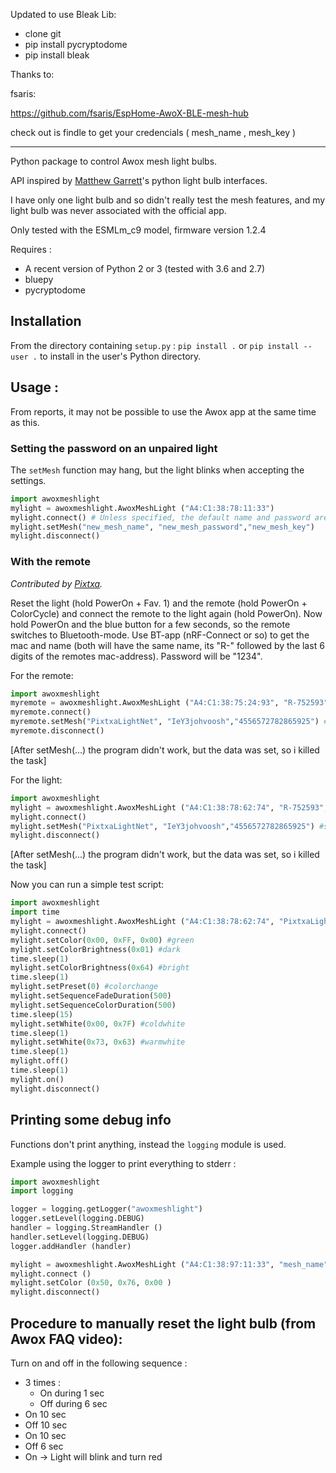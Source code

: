Updated to use Bleak Lib:

 - clone git
 - pip  install pycryptodome 
 - pip install bleak


Thanks to:

fsaris:

https://github.com/fsaris/EspHome-AwoX-BLE-mesh-hub

check out is findle to get your credencials ( mesh_name , mesh_key )


---------------------



Python package to control Awox mesh light bulbs.

API inspired by [Matthew Garrett](https://github.com/mjg59)'s python light bulb 
interfaces.

I have only one light bulb and so didn't really test the mesh features, and 
my light bulb was never associated with the official app.

Only tested with the ESMLm\_c9 model, firmware version 1.2.4

Requires :
- A recent version of Python 2 or 3 (tested with 3.6 and 2.7)
- bluepy
- pycryptodome

## Installation

From the directory containing `setup.py` : `pip install .` or
`pip install --user .` to install in the user's Python directory.

## Usage :

From reports, it may not be possible to use the Awox app at the same time as this.

### Setting the password on an unpaired light

The `setMesh` function may hang, but the light blinks when accepting the settings.

```python
import awoxmeshlight
mylight = awoxmeshlight.AwoxMeshLight ("A4:C1:38:78:11:33")
mylight.connect() # Unless specified, the default name and password are used
mylight.setMesh("new_mesh_name", "new_mesh_password","new_mesh_key")
mylight.disconnect()
```

### With the remote

*Contributed by [Pixtxa](https://github.com/Pixtxa).*

Reset the light (hold PowerOn + Fav. 1) and the remote (hold PowerOn +
ColorCycle) and connect the remote to the light again (hold PowerOn). Now hold
PowerOn and the blue button for a few seconds, so the remote switches to
Bluetooth-mode. Use BT-app (nRF-Connect or so) to get the mac and name (both
will have the same name, its "R-" followed by the last 6 digits of the remotes
mac-address). Password will be "1234".

For the remote:

```python
import awoxmeshlight
myremote = awoxmeshlight.AwoxMeshLight ("A4:C1:38:75:24:93", "R-752593", "1234") #change to your remotes data
myremote.connect()
myremote.setMesh("PixtxaLightNet", "IeY3johvoosh","4556572782865925") #better change all of them
myremote.disconnect()
```
[After setMesh(...) the program didn't work, but the data was set, so i killed the task]

For the light:
```python
import awoxmeshlight
mylight = awoxmeshlight.AwoxMeshLight ("A4:C1:38:78:62:74", "R-752593", "1234") #change to your lights data
mylight.connect()
mylight.setMesh("PixtxaLightNet", "IeY3johvoosh","4556572782865925") #same as on the remote
mylight.disconnect()
```
[After setMesh(...) the program didn't work, but the data was set, so i killed the task]

Now you can run a simple test script:

```python
import awoxmeshlight
import time
mylight = awoxmeshlight.AwoxMeshLight ("A4:C1:38:78:62:74", "PixtxaLightNet", "IeY3johvoosh")
mylight.connect()
mylight.setColor(0x00, 0xFF, 0x00) #green
mylight.setColorBrightness(0x01) #dark
time.sleep(1)
mylight.setColorBrightness(0x64) #bright
time.sleep(1)
mylight.setPreset(0) #colorchange
mylight.setSequenceFadeDuration(500)
mylight.setSequenceColorDuration(500)
time.sleep(15)
mylight.setWhite(0x00, 0x7F) #coldwhite
time.sleep(1)
mylight.setWhite(0x73, 0x63) #warmwhite
time.sleep(1)
mylight.off()
time.sleep(1)
mylight.on()
mylight.disconnect()
```

## Printing some debug info

Functions don't print anything, instead the `logging` module is used.

Example using the logger to print everything to stderr :
```python
import awoxmeshlight
import logging

logger = logging.getLogger("awoxmeshlight")
logger.setLevel(logging.DEBUG)
handler = logging.StreamHandler ()
handler.setLevel(logging.DEBUG)
logger.addHandler (handler)

mylight = awoxmeshlight.AwoxMeshLight ("A4:C1:38:97:11:33", "mesh_name", "mesh_password")
mylight.connect ()
mylight.setColor (0x50, 0x76, 0x00 )
mylight.disconnect()
```

## Procedure to manually reset the light bulb (from Awox FAQ video):

Turn on and off in the following sequence :

- 3 times :
  - On during 1 sec
  - Off during 6 sec
- On 10 sec
- Off 10 sec
- On 10 sec
- Off 6 sec
- On -> Light will blink and turn red

